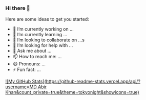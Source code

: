 ### Hi there 👋
Here are some ideas to get you started:

- 🔭 I’m currently working on ...
- 🌱 I’m currently learning ...
- 👯 I’m looking to collaborate on ...s
- 🤔 I’m looking for help with ...
- 💬 Ask me about ...
- 📫 How to reach me: ...
- 😄 Pronouns: ...
- ⚡ Fun fact: ...
<!--
**Developer-Abir01/Developer-Abir01** is a ✨ _special_ ✨ repository because its `README.md` (this file) appears on your GitHub profile.


-->
[![My GitHub Stats](https://github-readme-stats.vercel.app/api/?username=MD Abir Khan&count_private=true&theme=tokyonight&showicons=true)]()






